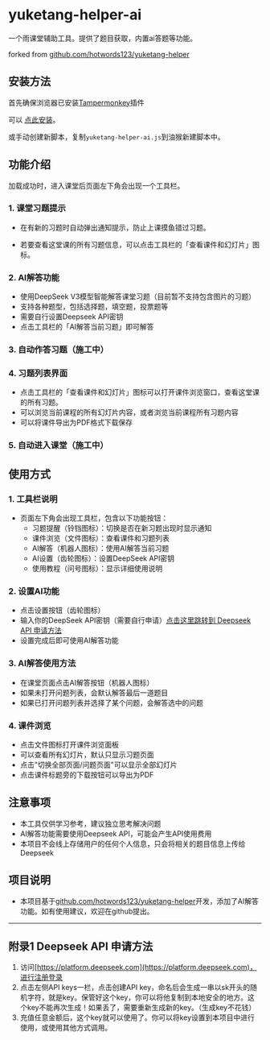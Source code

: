 # yuketang-helper-ai

一个雨课堂辅助工具。提供了题目获取，内置ai答题等功能。

forked from [github.com/hotwords123/yuketang-helper](github.com/hotwords123/yuketang-helper)

## 安装方法
首先确保浏览器已安装[Tampermonkey](https://www.tampermonkey.net/)插件

可以 [点此安装](https://update.greasyfork.org/scripts/531469/AI%E9%9B%A8%E8%AF%BE%E5%A0%82%E5%8A%A9%E6%89%8B.user.js)。

或手动创建新脚本，复制```yuketang-helper-ai.js```到油猴新建脚本中。

## 功能介绍

加载成功时，进入课堂后页面左下角会出现一个工具栏。

### 1. 课堂习题提示

- 在有新的习题时自动弹出通知提示，防止上课摸鱼错过习题。

- 若要查看这堂课的所有习题信息，可以点击工具栏的「查看课件和幻灯片」图标。

### 2. AI解答功能

- 使用DeepSeek V3模型智能解答课堂习题（目前暂不支持包含图片的习题）
- 支持各种题型，包括选择题，填空题，投票题等
- 需要自行设置Deepseek API密钥
- 点击工具栏的「AI解答当前习题」即可解答

### 3. 自动作答习题（施工中）

### 4. 习题列表界面

- 点击工具栏的「查看课件和幻灯片」图标可以打开课件浏览窗口，查看这堂课的所有习题。
- 可以浏览当前课程的所有幻灯片内容，或者浏览当前课程所有习题内容
- 可以将课件导出为PDF格式下载保存

### 5. 自动进入课堂（施工中）

## 使用方式

### 1. 工具栏说明

- 页面左下角会出现工具栏，包含以下功能按钮：
  - 习题提醒（铃铛图标）：切换是否在新习题出现时显示通知
  - 课件浏览（文件图标）：查看课件和习题列表
  - AI解答（机器人图标）：使用AI解答当前习题
  - AI设置（齿轮图标）：设置DeepSeek API密钥
  - 使用教程（问号图标）：显示详细使用说明

### 2. 设置AI功能

- 点击设置按钮（齿轮图标）
- 输入你的DeepSeek API密钥（需要自行申请）[点击这里跳转到 Deepseek API 申请方法](#附录1-deepseek-api-申请方法)
- 设置完成后即可使用AI解答功能

### 3. AI解答使用方法

- 在课堂页面点击AI解答按钮（机器人图标）
- 如果未打开问题列表，会默认解答最后一道题目
- 如果已打开问题列表并选择了某个问题，会解答选中的问题

### 4. 课件浏览

- 点击文件图标打开课件浏览面板
- 可以查看所有幻灯片，默认只显示习题页面
- 点击"切换全部页面/问题页面"可以显示全部幻灯片
- 点击课件标题旁的下载按钮可以导出为PDF

## 注意事项

- 本工具仅供学习参考，建议独立思考解决问题
- AI解答功能需要使用Deepseek API，可能会产生API使用费用
- 本项目不会线上存储用户的任何个人信息，只会将相关的题目信息上传给Deepseek

## 项目说明

- 本项目基于[github.com/hotwords123/yuketang-helper](github.com/hotwords123/yuketang-helper)开发，添加了AI解答功能。如有使用建议，欢迎在github提出。

--------------------------------------------------

## 附录1 Deepseek API 申请方法

1. 访问[https://platform.deepseek.com](https://platform.deepseek.com)，进行注册登录
2. 点击左侧API keys一栏，点击创建API key，命名后会生成一串以sk开头的随机字符，就是key。保管好这个key，你可以将他复制到本地安全的地方。这个key不能再次生成！如果丢了，需要重新生成新的key。（生成key不花钱）
3. 充值任意金额后，这个key就可以使用了。你可以将key设置到本项目中进行使用，或使用其他方式调用。